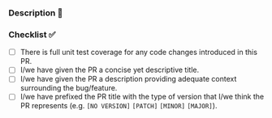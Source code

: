 ### Description :book:

<!---
Examples of what you might include in the description:
- What bugs are fixed
- What new functionality has been implemented
- Why the changes are needed (and who needs them)
- Link to any relevant GitHub issues
- Explanation of any "gotchas" or potentially controversial content
--->

### Checklist :white_check_mark:

-   [ ] There is full unit test coverage for any code changes introduced in this PR.
-   [ ] I/we have given the PR a concise yet descriptive title.
-   [ ] I/we have given the PR a description providing adequate context surrounding the bug/feature.
-   [ ] I/we have prefixed the PR title with the type of version that I/we think the PR represents (e.g. `[NO VERSION]` `[PATCH]` `[MINOR]` `[MAJOR]`).
<!---
Examples of which prefix you should use:
[NO VERSION] repo tech debt; config/build changes; documentation updates; etc
[PATCH] bug fixes
[MINOR] new functionality added (without breaking existing APIs)
[MAJOR] anything with breaking changes will be MAJOR; e.g. big new features; refactoring existing APIs; etc
--->
